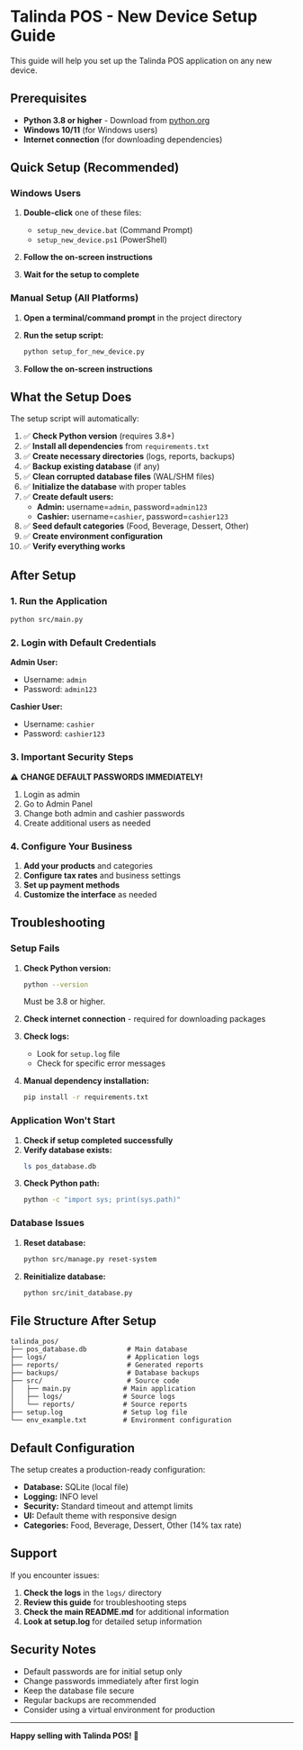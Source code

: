 # Talinda POS - New Device Setup Guide

This guide will help you set up the Talinda POS application on any new device.

## Prerequisites

- **Python 3.8 or higher** - Download from [python.org](https://python.org)
- **Windows 10/11** (for Windows users)
- **Internet connection** (for downloading dependencies)

## Quick Setup (Recommended)

### Windows Users

1. **Double-click** one of these files:
   - `setup_new_device.bat` (Command Prompt)
   - `setup_new_device.ps1` (PowerShell)

2. **Follow the on-screen instructions**

3. **Wait for the setup to complete**

### Manual Setup (All Platforms)

1. **Open a terminal/command prompt** in the project directory

2. **Run the setup script:**
   ```bash
   python setup_for_new_device.py
   ```

3. **Follow the on-screen instructions**

## What the Setup Does

The setup script will automatically:

1. ✅ **Check Python version** (requires 3.8+)
2. ✅ **Install all dependencies** from `requirements.txt`
3. ✅ **Create necessary directories** (logs, reports, backups)
4. ✅ **Backup existing database** (if any)
5. ✅ **Clean corrupted database files** (WAL/SHM files)
6. ✅ **Initialize the database** with proper tables
7. ✅ **Create default users:**
   - **Admin:** username=`admin`, password=`admin123`
   - **Cashier:** username=`cashier`, password=`cashier123`
8. ✅ **Seed default categories** (Food, Beverage, Dessert, Other)
9. ✅ **Create environment configuration**
10. ✅ **Verify everything works**

## After Setup

### 1. Run the Application

```bash
python src/main.py
```

### 2. Login with Default Credentials

**Admin User:**
- Username: `admin`
- Password: `admin123`

**Cashier User:**
- Username: `cashier`
- Password: `cashier123`

### 3. Important Security Steps

⚠️ **CHANGE DEFAULT PASSWORDS IMMEDIATELY!**

1. Login as admin
2. Go to Admin Panel
3. Change both admin and cashier passwords
4. Create additional users as needed

### 4. Configure Your Business

1. **Add your products** and categories
2. **Configure tax rates** and business settings
3. **Set up payment methods**
4. **Customize the interface** as needed

## Troubleshooting

### Setup Fails

1. **Check Python version:**
   ```bash
   python --version
   ```
   Must be 3.8 or higher.

2. **Check internet connection** - required for downloading packages

3. **Check logs:**
   - Look for `setup.log` file
   - Check for specific error messages

4. **Manual dependency installation:**
   ```bash
   pip install -r requirements.txt
   ```

### Application Won't Start

1. **Check if setup completed successfully**
2. **Verify database exists:**
   ```bash
   ls pos_database.db
   ```
3. **Check Python path:**
   ```bash
   python -c "import sys; print(sys.path)"
   ```

### Database Issues

1. **Reset database:**
   ```bash
   python src/manage.py reset-system
   ```

2. **Reinitialize database:**
   ```bash
   python src/init_database.py
   ```

## File Structure After Setup

```
talinda_pos/
├── pos_database.db          # Main database
├── logs/                    # Application logs
├── reports/                 # Generated reports
├── backups/                 # Database backups
├── src/                     # Source code
│   ├── main.py             # Main application
│   ├── logs/               # Source logs
│   └── reports/            # Source reports
├── setup.log               # Setup log file
└── env_example.txt         # Environment configuration
```

## Default Configuration

The setup creates a production-ready configuration:

- **Database:** SQLite (local file)
- **Logging:** INFO level
- **Security:** Standard timeout and attempt limits
- **UI:** Default theme with responsive design
- **Categories:** Food, Beverage, Dessert, Other (14% tax rate)

## Support

If you encounter issues:

1. **Check the logs** in the `logs/` directory
2. **Review this guide** for troubleshooting steps
3. **Check the main README.md** for additional information
4. **Look at setup.log** for detailed setup information

## Security Notes

- Default passwords are for initial setup only
- Change passwords immediately after first login
- Keep the database file secure
- Regular backups are recommended
- Consider using a virtual environment for production

---

**Happy selling with Talinda POS! 🛒** 